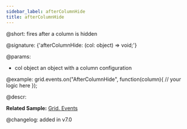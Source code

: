 ```yaml
---
sidebar_label: afterColumnHide
title: afterColumnHide
---          
```


@short: fires after a column is hidden

@signature: {'afterColumnHide: (col: object) => void;'}

@params: 
- col   object  an object with a column configuration

@example:
grid.events.on("AfterColumnHide", function(column){
    // your logic here
});



@descr:

**Related Sample:** [Grid. Events](https://snippet.dhtmlx.com/9zeyp4ds)

@changelog: added in v7.0